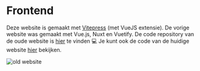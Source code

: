 # Frontend

Deze website is gemaakt met [Vitepress](https://vitepress.dev/) (met VueJS extensie). De vorige website was gemaakt met Vue.js, Nuxt en Vuetify. De code repository van de oude website is [hier](https://github.com/littlemousey/littlemousey) te vinden 💻 Je kunt ook de code van de huidige website [hier](https://github.com/littlemousey/atelierdekleinemuis) bekijken.

<img src="/img/littlemousey-old-website.png" alt="old website" />